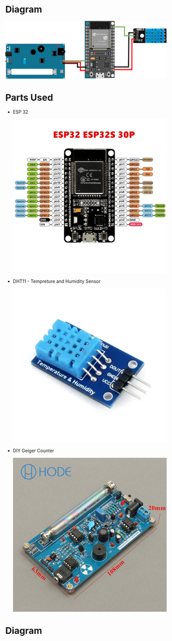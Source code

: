 <h1>Diagram</h1>
 <img src="Diagrams/diagram v1.0.png" alt="err">
<h1>Parts Used</h1>
<ul>
  <li><p>ESP 32</p>
    <img src="parts/H5b57914d17614bf2a9c491300ff33a690.jpg_640x640Q90.jpg_.webp" alt="err">
  </li>
  <li><p>DHT11 - Tempreture and Humidity Sensor</p>
    <img src="parts/dht-11-temperature-humidity-sensor-module-500x500.webp" alt="err">
  </li>
  <li><p>DIY Geiger Counter</p>
    <img src="parts/s-l1200.jpg" alt="err">
  </li>
</ul>
<h1>Diagram</h1>

